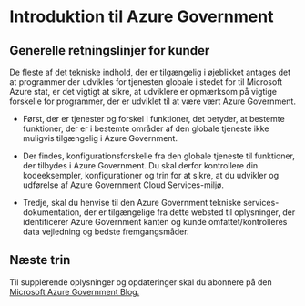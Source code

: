 <properties
    pageTitle="Azure Governmnet dokumentation | Microsoft Azure"
    description="Dette giver en sammenligning af funktioner og vejledning om udvikling af programmer til Azure Government"
    services="Azure-Government"
    cloud="gov" 
    documentationCenter=""
    authors="ryansoc"
    manager="zakramer"
    editor=""/>

<tags
    ms.service="multiple"
    ms.devlang="na"
    ms.topic="article"
    ms.tgt_pltfrm="na"
    ms.workload="azure-government"
    ms.date="10/05/2016"
    ms.author="ryansoc"/>


#  <a name="getting-started-with-azure-government"></a>Introduktion til Azure Government

##  <a name="general-guidance-for-customers"></a>Generelle retningslinjer for kunder

De fleste af det tekniske indhold, der er tilgængelig i øjeblikket antages det at programmer der udvikles for tjenesten globale i stedet for til Microsoft Azure stat, er det vigtigt at sikre, at udviklere er opmærksom på vigtige forskelle for programmer, der er udviklet til at være vært Azure Government.

- Først, der er tjenester og forskel i funktioner, det betyder, at bestemte funktioner, der er i bestemte områder af den globale tjeneste ikke muligvis tilgængelig i Azure Government.

- Der findes, konfigurationsforskelle fra den globale tjeneste til funktioner, der tilbydes i Azure Government.  Du skal derfor kontrollere din kodeeksempler, konfigurationer og trin for at sikre, at du udvikler og udførelse af Azure Government Cloud Services-miljø.

- Tredje, skal du henvise til den Azure Government tekniske services-dokumentation, der er tilgængelige fra dette websted til oplysninger, der identificerer Azure Government kanten og kunde omfattet/kontrolleres data vejledning og bedste fremgangsmåder.

## <a name="next-steps"></a>Næste trin

Til supplerende oplysninger og opdateringer skal du abonnere på den <a href="https://blogs.msdn.microsoft.com/azuregov/">Microsoft Azure Government Blog.</a>
